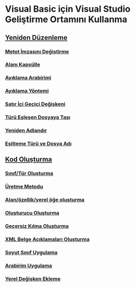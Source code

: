# Visual Basic için Visual Studio Geliştirme Ortamını Kullanma
## [Yeniden Düzenleme](refactoring-vb.md)
### [Metot İmzasını Değiştirme](refactoring/change-method-signature.md)
### [Alanı Kapsülle](refactoring/encapsulate-field.md)
### [Ayıklama Arabirimi](refactoring/extract-interface.md)
### [Ayıklama Yöntemi](refactoring/extract-method.md)
### [Satır İçi Geçici Değişkeni](refactoring/inline-temporary-variable.md)
### [Türü Eşleşen Dosyaya Taşı](refactoring/move-type-to-matching-file.md)
### [Yeniden Adlandır](refactoring/rename.md)
### [Eşitleme Türü ve Dosya Adı](refactoring/sync-type-and-file.md)
## [Kod Oluşturma](code-generation-vb.md)
### [Sınıf/Tür Oluşturma](code-generation/generate-class-type.md)
### [Üretme Metodu](code-generation/generate-method.md)
### [Alan/özellik/yerel öğe oluşturma](code-generation/generate-field-property-local.md)
### [Oluşturucu Oluşturma](code-generation/generate-constructor.md)
### [Geçersiz Kılma Oluşturma](code-generation/generate-override.md)
### [XML Belge Açıklamaları Oluşturma](code-generation/generate-xml-documentation-comments.md)
### [Soyut Sınıf Uygulama](code-generation/implement-abstract-class.md)
### [Arabirim Uygulama](code-generation/implement-interface.md)
### [Yerel Değişken Ekleme](code-generation/introduce-local-variable.md)